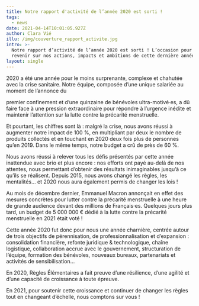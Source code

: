```yaml
---
title: Notre rapport d'activité de l’année 2020 est sorti !
tags:
  - news
date: 2021-04-14T10:01:05.927Z
author: Clara Vié
illu: /img/couverture_rapport_activite.jpg
intro: >-
  Notre rapport d’activité de l’année 2020 est sorti ! L’occasion pour nous de
  revenir sur nos actions, impacts et ambitions de cette dernière année.
layout: single
---
```

2020 a été une année pour le moins surprenante, complexe et chahutée avec la crise sanitaire. Notre équipe, composée d’une unique salariée au moment de l’annonce du

premier confinement et d’une quinzaine de bénévoles ultra-motivé·es, a dû faire face à une pression extraordinaire pour répondre à l’urgence inédite et maintenir l’attention sur la lutte contre la précarité menstruelle. 



Et pourtant, les chiffres sont là : malgré la crise, nous avons réussi à augmenter notre impact de 100 %, en multipliant par deux le nombre de produits collectés et en touchant en 2020 deux fois plus de personnes qu’en 2019. Dans le même temps, notre budget a crû de près de 60 %. 



Nous avons réussi à relever tous les défis présentés par cette année inattendue avec brio et plus encore : nos efforts ont payé au-delà de nos attentes, nous permettant d’obtenir des résultats inimaginables jusqu’à ce qu’ils se réalisent. Depuis 2015, nous avons changé les règles, les mentalités… et 2020 nous aura également permis de changer les lois ! 

Au mois de décembre dernier, Emmanuel Macron annonçait en effet des mesures concrètes pour lutter contre la précarité menstruelle à une heure de grande audience devant des millions  de Français·es. Quelques  jours plus tard, un budget de  5 000 000 € dédié à la lutte  contre la précarité menstruelle en 2021 était voté !  



Cette année 2020 fut donc pour nous une année charnière, centrée autour de trois  objectifs de pérennisation,  de professionnalisation et  d’expansion : consolidation financière, refonte juridique & technologique, chaîne logistique, collaboration accrue avec le gouvernement, structuration de l’équipe, formation des bénévoles, nouveaux bureaux, partenariats et activités de sensibilisation…

En 2020, Règles Élémentaires a fait preuve d’une résilience, d’une agilité et d’une capacité de croissance à toute épreuve. 

En 2021, pour soutenir cette croissance et continuer de changer les règles tout en changeant d’échelle, nous comptons sur vous !
